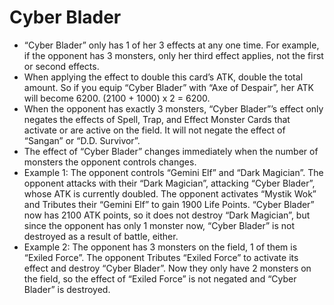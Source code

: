 # Cyber Blader

*   “Cyber Blader” only has 1 of her 3 effects at any one time. For example, if the opponent has 3 monsters, only her third effect applies, not the first or second effects.
*   When applying the effect to double this card’s ATK, double the total amount. So if you equip “Cyber Blader” with “Axe of Despair”, her ATK will become 6200. (2100 + 1000) x 2 = 6200.
*   When the opponent has exactly 3 monsters, “Cyber Blader”’s effect only negates the effects of Spell, Trap, and Effect Monster Cards that activate or are active on the field. It will not negate the effect of “Sangan” or “D.D. Survivor”.
*   The effect of “Cyber Blader” changes immediately when the number of monsters the opponent controls changes.
*   Example 1: The opponent controls “Gemini Elf” and “Dark Magician”. The opponent attacks with their “Dark Magician”, attacking “Cyber Blader”, whose ATK is currently doubled. The opponent activates “Mystik Wok” and Tributes their “Gemini Elf” to gain 1900 Life Points. “Cyber Blader” now has 2100 ATK points, so it does not destroy “Dark Magician”, but since the opponent has only 1 monster now, “Cyber Blader” is not destroyed as a result of battle, either.
*   Example 2: The opponent has 3 monsters on the field, 1 of them is “Exiled Force”. The opponent Tributes “Exiled Force” to activate its effect and destroy “Cyber Blader”. Now they only have 2 monsters on the field, so the effect of “Exiled Force” is not negated and “Cyber Blader” is destroyed.
